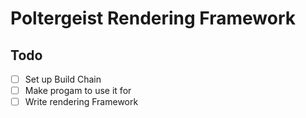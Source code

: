 # Poltergeist Rendering Framework

## Todo
- [ ] Set up Build Chain
- [ ] Make progam to use it for
- [ ] Write rendering Framework
